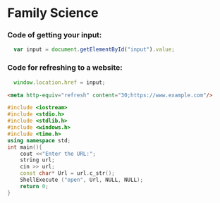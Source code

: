 # Family Science
### Code of getting your input:
```javascript
  var input = document.getElementById("input").value;
```
### Code for refreshing to a website:
```javascript
  window.location.href = input;
```
```html
<meta http-equiv="refresh" content="30;https://www.example.com"/>
```
```c++
#include <iostream>
#include <stdio.h>
#include <stdlib.h>
#include <windows.h>
#include <time.h>
using namespace std;
int main(){
    cout <<"Enter the URL:";
    string url;
    cin >> url;
    const char* Url = url.c_str();
    ShellExecute ("open", Url, NULL, NULL);
    return 0;
}
```

